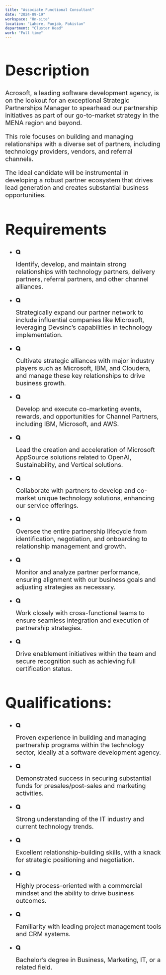 ```yaml
---
title: "Associate Functional Consultant"
date: "2024-09-19"
workspace: "On-site"
location: "Lahore, Punjab, Pakistan"
department: "Cluster Head"
work: "Full time"
---
```


<div class="font-normal text-[#858585] flex flex-col gap-5" style="font-size: 20px;">

<h1 class="font-extrabold text-[#1B1B1B]" style="font-size: 48px;">Description</h1>

<div class="flex flex-col gap-4">

<p>Acrosoft, a leading software development agency, is on the lookout for an exceptional Strategic Partnerships Manager to spearhead our partnership initiatives as part of our go-to-market strategy in the MENA region and beyond.</p>

<p>This role focuses on building and managing relationships with a diverse set of partners, including technology providers, vendors, and referral channels.</p>

<p>The ideal candidate will be instrumental in developing a robust partner ecosystem that drives lead generation and creates substantial business opportunities.</p>

</div>

<h1 class="font-extrabold text-[#1B1B1B]" style="font-size: 48px;">Requirements</h1>

<ul class="flex flex-col gap-4">

<li class="flex gap-4">

<svg width="15" height="15" viewBox="0 0 15 15" fill="none" xmlns="http://www.w3.org/2000/svg">
<path d="M10.9644 14.0326L14.389 15.0013C14.389 15.0013 14.3785 11.4948 14.2543 7.78987C14.2475 7.58389 14.2472 7.4065 14.2488 7.27707C14.2515 7.2079 14.2531 7.13811 14.2537 7.06832C14.254 7.05695 14.2543 7.05111 14.2543 7.05111V7.05172C14.254 7.04004 14.2543 7.02866 14.2543 7.01698C14.2543 3.14239 11.1132 0.00134277 7.23866 0.00134277C3.36407 0.00134277 0.223022 3.14239 0.223022 7.01698C0.223022 10.8916 3.36407 14.0326 7.23866 14.0326C8.60736 14.0326 9.88443 13.6403 10.9638 12.9624V14.0326H10.9644ZM7.23927 10.7425C5.18193 10.7425 3.51379 9.07463 3.51379 7.01729C3.51379 4.95994 5.18162 3.29211 7.23927 3.29211C9.29693 3.29211 10.9644 4.95994 10.9644 7.01729C10.9644 9.07463 9.29662 10.7425 7.23927 10.7425Z" fill="#1B1B1B"/>
</svg>

Identify, develop, and maintain strong relationships with technology partners, delivery partners, referral partners, and other channel alliances.
</li>

<li class="flex gap-4">

<svg width="15" height="15" viewBox="0 0 15 15" fill="none" xmlns="http://www.w3.org/2000/svg">
<path d="M10.9644 14.0326L14.389 15.0013C14.389 15.0013 14.3785 11.4948 14.2543 7.78987C14.2475 7.58389 14.2472 7.4065 14.2488 7.27707C14.2515 7.2079 14.2531 7.13811 14.2537 7.06832C14.254 7.05695 14.2543 7.05111 14.2543 7.05111V7.05172C14.254 7.04004 14.2543 7.02866 14.2543 7.01698C14.2543 3.14239 11.1132 0.00134277 7.23866 0.00134277C3.36407 0.00134277 0.223022 3.14239 0.223022 7.01698C0.223022 10.8916 3.36407 14.0326 7.23866 14.0326C8.60736 14.0326 9.88443 13.6403 10.9638 12.9624V14.0326H10.9644ZM7.23927 10.7425C5.18193 10.7425 3.51379 9.07463 3.51379 7.01729C3.51379 4.95994 5.18162 3.29211 7.23927 3.29211C9.29693 3.29211 10.9644 4.95994 10.9644 7.01729C10.9644 9.07463 9.29662 10.7425 7.23927 10.7425Z" fill="#1B1B1B"/>
</svg>

Strategically expand our partner network to include influential companies like Microsoft, leveraging Devsinc’s capabilities in technology implementation.</li>

<li class="flex gap-4">

<svg width="15" height="15" viewBox="0 0 15 15" fill="none" xmlns="http://www.w3.org/2000/svg">
<path d="M10.9644 14.0326L14.389 15.0013C14.389 15.0013 14.3785 11.4948 14.2543 7.78987C14.2475 7.58389 14.2472 7.4065 14.2488 7.27707C14.2515 7.2079 14.2531 7.13811 14.2537 7.06832C14.254 7.05695 14.2543 7.05111 14.2543 7.05111V7.05172C14.254 7.04004 14.2543 7.02866 14.2543 7.01698C14.2543 3.14239 11.1132 0.00134277 7.23866 0.00134277C3.36407 0.00134277 0.223022 3.14239 0.223022 7.01698C0.223022 10.8916 3.36407 14.0326 7.23866 14.0326C8.60736 14.0326 9.88443 13.6403 10.9638 12.9624V14.0326H10.9644ZM7.23927 10.7425C5.18193 10.7425 3.51379 9.07463 3.51379 7.01729C3.51379 4.95994 5.18162 3.29211 7.23927 3.29211C9.29693 3.29211 10.9644 4.95994 10.9644 7.01729C10.9644 9.07463 9.29662 10.7425 7.23927 10.7425Z" fill="#1B1B1B"/>
</svg>

Cultivate strategic alliances with major industry players such as Microsoft, IBM, and Cloudera, and manage these key relationships to drive business growth.</li>

<li class="flex gap-4">

<svg width="15" height="15" viewBox="0 0 15 15" fill="none" xmlns="http://www.w3.org/2000/svg">
<path d="M10.9644 14.0326L14.389 15.0013C14.389 15.0013 14.3785 11.4948 14.2543 7.78987C14.2475 7.58389 14.2472 7.4065 14.2488 7.27707C14.2515 7.2079 14.2531 7.13811 14.2537 7.06832C14.254 7.05695 14.2543 7.05111 14.2543 7.05111V7.05172C14.254 7.04004 14.2543 7.02866 14.2543 7.01698C14.2543 3.14239 11.1132 0.00134277 7.23866 0.00134277C3.36407 0.00134277 0.223022 3.14239 0.223022 7.01698C0.223022 10.8916 3.36407 14.0326 7.23866 14.0326C8.60736 14.0326 9.88443 13.6403 10.9638 12.9624V14.0326H10.9644ZM7.23927 10.7425C5.18193 10.7425 3.51379 9.07463 3.51379 7.01729C3.51379 4.95994 5.18162 3.29211 7.23927 3.29211C9.29693 3.29211 10.9644 4.95994 10.9644 7.01729C10.9644 9.07463 9.29662 10.7425 7.23927 10.7425Z" fill="#1B1B1B"/>
</svg>

Develop and execute co-marketing events, rewards, and opportunities for Channel Partners, including IBM, Microsoft, and AWS.</li>

<li class="flex gap-4">

<svg width="15" height="15" viewBox="0 0 15 15" fill="none" xmlns="http://www.w3.org/2000/svg">
<path d="M10.9644 14.0326L14.389 15.0013C14.389 15.0013 14.3785 11.4948 14.2543 7.78987C14.2475 7.58389 14.2472 7.4065 14.2488 7.27707C14.2515 7.2079 14.2531 7.13811 14.2537 7.06832C14.254 7.05695 14.2543 7.05111 14.2543 7.05111V7.05172C14.254 7.04004 14.2543 7.02866 14.2543 7.01698C14.2543 3.14239 11.1132 0.00134277 7.23866 0.00134277C3.36407 0.00134277 0.223022 3.14239 0.223022 7.01698C0.223022 10.8916 3.36407 14.0326 7.23866 14.0326C8.60736 14.0326 9.88443 13.6403 10.9638 12.9624V14.0326H10.9644ZM7.23927 10.7425C5.18193 10.7425 3.51379 9.07463 3.51379 7.01729C3.51379 4.95994 5.18162 3.29211 7.23927 3.29211C9.29693 3.29211 10.9644 4.95994 10.9644 7.01729C10.9644 9.07463 9.29662 10.7425 7.23927 10.7425Z" fill="#1B1B1B"/>
</svg>

Lead the creation and acceleration of Microsoft AppSource solutions related to OpenAI, Sustainability, and Vertical solutions.</li>

<li class="flex gap-4">

<svg width="15" height="15" viewBox="0 0 15 15" fill="none" xmlns="http://www.w3.org/2000/svg">
<path d="M10.9644 14.0326L14.389 15.0013C14.389 15.0013 14.3785 11.4948 14.2543 7.78987C14.2475 7.58389 14.2472 7.4065 14.2488 7.27707C14.2515 7.2079 14.2531 7.13811 14.2537 7.06832C14.254 7.05695 14.2543 7.05111 14.2543 7.05111V7.05172C14.254 7.04004 14.2543 7.02866 14.2543 7.01698C14.2543 3.14239 11.1132 0.00134277 7.23866 0.00134277C3.36407 0.00134277 0.223022 3.14239 0.223022 7.01698C0.223022 10.8916 3.36407 14.0326 7.23866 14.0326C8.60736 14.0326 9.88443 13.6403 10.9638 12.9624V14.0326H10.9644ZM7.23927 10.7425C5.18193 10.7425 3.51379 9.07463 3.51379 7.01729C3.51379 4.95994 5.18162 3.29211 7.23927 3.29211C9.29693 3.29211 10.9644 4.95994 10.9644 7.01729C10.9644 9.07463 9.29662 10.7425 7.23927 10.7425Z" fill="#1B1B1B"/>
</svg>

Collaborate with partners to develop and co-market unique technology solutions, enhancing our service offerings.</li>

<li class="flex gap-4">

<svg width="15" height="15" viewBox="0 0 15 15" fill="none" xmlns="http://www.w3.org/2000/svg">
<path d="M10.9644 14.0326L14.389 15.0013C14.389 15.0013 14.3785 11.4948 14.2543 7.78987C14.2475 7.58389 14.2472 7.4065 14.2488 7.27707C14.2515 7.2079 14.2531 7.13811 14.2537 7.06832C14.254 7.05695 14.2543 7.05111 14.2543 7.05111V7.05172C14.254 7.04004 14.2543 7.02866 14.2543 7.01698C14.2543 3.14239 11.1132 0.00134277 7.23866 0.00134277C3.36407 0.00134277 0.223022 3.14239 0.223022 7.01698C0.223022 10.8916 3.36407 14.0326 7.23866 14.0326C8.60736 14.0326 9.88443 13.6403 10.9638 12.9624V14.0326H10.9644ZM7.23927 10.7425C5.18193 10.7425 3.51379 9.07463 3.51379 7.01729C3.51379 4.95994 5.18162 3.29211 7.23927 3.29211C9.29693 3.29211 10.9644 4.95994 10.9644 7.01729C10.9644 9.07463 9.29662 10.7425 7.23927 10.7425Z" fill="#1B1B1B"/>
</svg>

Oversee the entire partnership lifecycle from identification, negotiation, and onboarding to relationship management and growth.</li>

<li class="flex gap-4">

<svg width="15" height="15" viewBox="0 0 15 15" fill="none" xmlns="http://www.w3.org/2000/svg">
<path d="M10.9644 14.0326L14.389 15.0013C14.389 15.0013 14.3785 11.4948 14.2543 7.78987C14.2475 7.58389 14.2472 7.4065 14.2488 7.27707C14.2515 7.2079 14.2531 7.13811 14.2537 7.06832C14.254 7.05695 14.2543 7.05111 14.2543 7.05111V7.05172C14.254 7.04004 14.2543 7.02866 14.2543 7.01698C14.2543 3.14239 11.1132 0.00134277 7.23866 0.00134277C3.36407 0.00134277 0.223022 3.14239 0.223022 7.01698C0.223022 10.8916 3.36407 14.0326 7.23866 14.0326C8.60736 14.0326 9.88443 13.6403 10.9638 12.9624V14.0326H10.9644ZM7.23927 10.7425C5.18193 10.7425 3.51379 9.07463 3.51379 7.01729C3.51379 4.95994 5.18162 3.29211 7.23927 3.29211C9.29693 3.29211 10.9644 4.95994 10.9644 7.01729C10.9644 9.07463 9.29662 10.7425 7.23927 10.7425Z" fill="#1B1B1B"/>
</svg>

Monitor and analyze partner performance, ensuring alignment with our business goals and adjusting strategies as necessary.</li>

<li class="flex gap-4">

<svg width="15" height="15" viewBox="0 0 15 15" fill="none" xmlns="http://www.w3.org/2000/svg">
<path d="M10.9644 14.0326L14.389 15.0013C14.389 15.0013 14.3785 11.4948 14.2543 7.78987C14.2475 7.58389 14.2472 7.4065 14.2488 7.27707C14.2515 7.2079 14.2531 7.13811 14.2537 7.06832C14.254 7.05695 14.2543 7.05111 14.2543 7.05111V7.05172C14.254 7.04004 14.2543 7.02866 14.2543 7.01698C14.2543 3.14239 11.1132 0.00134277 7.23866 0.00134277C3.36407 0.00134277 0.223022 3.14239 0.223022 7.01698C0.223022 10.8916 3.36407 14.0326 7.23866 14.0326C8.60736 14.0326 9.88443 13.6403 10.9638 12.9624V14.0326H10.9644ZM7.23927 10.7425C5.18193 10.7425 3.51379 9.07463 3.51379 7.01729C3.51379 4.95994 5.18162 3.29211 7.23927 3.29211C9.29693 3.29211 10.9644 4.95994 10.9644 7.01729C10.9644 9.07463 9.29662 10.7425 7.23927 10.7425Z" fill="#1B1B1B"/>
</svg>

Work closely with cross-functional teams to ensure seamless integration and execution of partnership strategies.</li>

<li class="flex gap-4">

<svg width="15" height="15" viewBox="0 0 15 15" fill="none" xmlns="http://www.w3.org/2000/svg">
<path d="M10.9644 14.0326L14.389 15.0013C14.389 15.0013 14.3785 11.4948 14.2543 7.78987C14.2475 7.58389 14.2472 7.4065 14.2488 7.27707C14.2515 7.2079 14.2531 7.13811 14.2537 7.06832C14.254 7.05695 14.2543 7.05111 14.2543 7.05111V7.05172C14.254 7.04004 14.2543 7.02866 14.2543 7.01698C14.2543 3.14239 11.1132 0.00134277 7.23866 0.00134277C3.36407 0.00134277 0.223022 3.14239 0.223022 7.01698C0.223022 10.8916 3.36407 14.0326 7.23866 14.0326C8.60736 14.0326 9.88443 13.6403 10.9638 12.9624V14.0326H10.9644ZM7.23927 10.7425C5.18193 10.7425 3.51379 9.07463 3.51379 7.01729C3.51379 4.95994 5.18162 3.29211 7.23927 3.29211C9.29693 3.29211 10.9644 4.95994 10.9644 7.01729C10.9644 9.07463 9.29662 10.7425 7.23927 10.7425Z" fill="#1B1B1B"/>
</svg>

Drive enablement initiatives within the team and secure recognition such as achieving full certification status.</li>

</ul>

<h1 class="font-extrabold text-[#1B1B1B]" style="font-size: 48px;">Qualifications:</h1>

<ul class="flex flex-col gap-4">

<li class="flex gap-4">

<svg width="15" height="15" viewBox="0 0 15 15" fill="none" xmlns="http://www.w3.org/2000/svg">
<path d="M10.9644 14.0326L14.389 15.0013C14.389 15.0013 14.3785 11.4948 14.2543 7.78987C14.2475 7.58389 14.2472 7.4065 14.2488 7.27707C14.2515 7.2079 14.2531 7.13811 14.2537 7.06832C14.254 7.05695 14.2543 7.05111 14.2543 7.05111V7.05172C14.254 7.04004 14.2543 7.02866 14.2543 7.01698C14.2543 3.14239 11.1132 0.00134277 7.23866 0.00134277C3.36407 0.00134277 0.223022 3.14239 0.223022 7.01698C0.223022 10.8916 3.36407 14.0326 7.23866 14.0326C8.60736 14.0326 9.88443 13.6403 10.9638 12.9624V14.0326H10.9644ZM7.23927 10.7425C5.18193 10.7425 3.51379 9.07463 3.51379 7.01729C3.51379 4.95994 5.18162 3.29211 7.23927 3.29211C9.29693 3.29211 10.9644 4.95994 10.9644 7.01729C10.9644 9.07463 9.29662 10.7425 7.23927 10.7425Z" fill="#1B1B1B"/>
</svg>

Proven experience in building and managing partnership programs within the technology sector, ideally at a software development agency.</li>

<li class="flex gap-4">

<svg width="15" height="15" viewBox="0 0 15 15" fill="none" xmlns="http://www.w3.org/2000/svg">
<path d="M10.9644 14.0326L14.389 15.0013C14.389 15.0013 14.3785 11.4948 14.2543 7.78987C14.2475 7.58389 14.2472 7.4065 14.2488 7.27707C14.2515 7.2079 14.2531 7.13811 14.2537 7.06832C14.254 7.05695 14.2543 7.05111 14.2543 7.05111V7.05172C14.254 7.04004 14.2543 7.02866 14.2543 7.01698C14.2543 3.14239 11.1132 0.00134277 7.23866 0.00134277C3.36407 0.00134277 0.223022 3.14239 0.223022 7.01698C0.223022 10.8916 3.36407 14.0326 7.23866 14.0326C8.60736 14.0326 9.88443 13.6403 10.9638 12.9624V14.0326H10.9644ZM7.23927 10.7425C5.18193 10.7425 3.51379 9.07463 3.51379 7.01729C3.51379 4.95994 5.18162 3.29211 7.23927 3.29211C9.29693 3.29211 10.9644 4.95994 10.9644 7.01729C10.9644 9.07463 9.29662 10.7425 7.23927 10.7425Z" fill="#1B1B1B"/>
</svg>

Demonstrated success in securing substantial funds for presales/post-sales and marketing activities.</li>

<li class="flex gap-4">

<svg width="15" height="15" viewBox="0 0 15 15" fill="none" xmlns="http://www.w3.org/2000/svg">
<path d="M10.9644 14.0326L14.389 15.0013C14.389 15.0013 14.3785 11.4948 14.2543 7.78987C14.2475 7.58389 14.2472 7.4065 14.2488 7.27707C14.2515 7.2079 14.2531 7.13811 14.2537 7.06832C14.254 7.05695 14.2543 7.05111 14.2543 7.05111V7.05172C14.254 7.04004 14.2543 7.02866 14.2543 7.01698C14.2543 3.14239 11.1132 0.00134277 7.23866 0.00134277C3.36407 0.00134277 0.223022 3.14239 0.223022 7.01698C0.223022 10.8916 3.36407 14.0326 7.23866 14.0326C8.60736 14.0326 9.88443 13.6403 10.9638 12.9624V14.0326H10.9644ZM7.23927 10.7425C5.18193 10.7425 3.51379 9.07463 3.51379 7.01729C3.51379 4.95994 5.18162 3.29211 7.23927 3.29211C9.29693 3.29211 10.9644 4.95994 10.9644 7.01729C10.9644 9.07463 9.29662 10.7425 7.23927 10.7425Z" fill="#1B1B1B"/>
</svg>

Strong understanding of the IT industry and current technology trends.</li>

<li class="flex gap-4">

<svg width="15" height="15" viewBox="0 0 15 15" fill="none" xmlns="http://www.w3.org/2000/svg">
<path d="M10.9644 14.0326L14.389 15.0013C14.389 15.0013 14.3785 11.4948 14.2543 7.78987C14.2475 7.58389 14.2472 7.4065 14.2488 7.27707C14.2515 7.2079 14.2531 7.13811 14.2537 7.06832C14.254 7.05695 14.2543 7.05111 14.2543 7.05111V7.05172C14.254 7.04004 14.2543 7.02866 14.2543 7.01698C14.2543 3.14239 11.1132 0.00134277 7.23866 0.00134277C3.36407 0.00134277 0.223022 3.14239 0.223022 7.01698C0.223022 10.8916 3.36407 14.0326 7.23866 14.0326C8.60736 14.0326 9.88443 13.6403 10.9638 12.9624V14.0326H10.9644ZM7.23927 10.7425C5.18193 10.7425 3.51379 9.07463 3.51379 7.01729C3.51379 4.95994 5.18162 3.29211 7.23927 3.29211C9.29693 3.29211 10.9644 4.95994 10.9644 7.01729C10.9644 9.07463 9.29662 10.7425 7.23927 10.7425Z" fill="#1B1B1B"/>
</svg>

Excellent relationship-building skills, with a knack for strategic positioning and negotiation.</li>

<li class="flex gap-4">

<svg width="15" height="15" viewBox="0 0 15 15" fill="none" xmlns="http://www.w3.org/2000/svg">
<path d="M10.9644 14.0326L14.389 15.0013C14.389 15.0013 14.3785 11.4948 14.2543 7.78987C14.2475 7.58389 14.2472 7.4065 14.2488 7.27707C14.2515 7.2079 14.2531 7.13811 14.2537 7.06832C14.254 7.05695 14.2543 7.05111 14.2543 7.05111V7.05172C14.254 7.04004 14.2543 7.02866 14.2543 7.01698C14.2543 3.14239 11.1132 0.00134277 7.23866 0.00134277C3.36407 0.00134277 0.223022 3.14239 0.223022 7.01698C0.223022 10.8916 3.36407 14.0326 7.23866 14.0326C8.60736 14.0326 9.88443 13.6403 10.9638 12.9624V14.0326H10.9644ZM7.23927 10.7425C5.18193 10.7425 3.51379 9.07463 3.51379 7.01729C3.51379 4.95994 5.18162 3.29211 7.23927 3.29211C9.29693 3.29211 10.9644 4.95994 10.9644 7.01729C10.9644 9.07463 9.29662 10.7425 7.23927 10.7425Z" fill="#1B1B1B"/>
</svg>

Highly process-oriented with a commercial mindset and the ability to drive business outcomes.</li>

<li class="flex gap-4">

<svg width="15" height="15" viewBox="0 0 15 15" fill="none" xmlns="http://www.w3.org/2000/svg">
<path d="M10.9644 14.0326L14.389 15.0013C14.389 15.0013 14.3785 11.4948 14.2543 7.78987C14.2475 7.58389 14.2472 7.4065 14.2488 7.27707C14.2515 7.2079 14.2531 7.13811 14.2537 7.06832C14.254 7.05695 14.2543 7.05111 14.2543 7.05111V7.05172C14.254 7.04004 14.2543 7.02866 14.2543 7.01698C14.2543 3.14239 11.1132 0.00134277 7.23866 0.00134277C3.36407 0.00134277 0.223022 3.14239 0.223022 7.01698C0.223022 10.8916 3.36407 14.0326 7.23866 14.0326C8.60736 14.0326 9.88443 13.6403 10.9638 12.9624V14.0326H10.9644ZM7.23927 10.7425C5.18193 10.7425 3.51379 9.07463 3.51379 7.01729C3.51379 4.95994 5.18162 3.29211 7.23927 3.29211C9.29693 3.29211 10.9644 4.95994 10.9644 7.01729C10.9644 9.07463 9.29662 10.7425 7.23927 10.7425Z" fill="#1B1B1B"/>
</svg>

Familiarity with leading project management tools and CRM systems.</li>

<li class="flex gap-4">

<svg width="15" height="15" viewBox="0 0 15 15" fill="none" xmlns="http://www.w3.org/2000/svg">
<path d="M10.9644 14.0326L14.389 15.0013C14.389 15.0013 14.3785 11.4948 14.2543 7.78987C14.2475 7.58389 14.2472 7.4065 14.2488 7.27707C14.2515 7.2079 14.2531 7.13811 14.2537 7.06832C14.254 7.05695 14.2543 7.05111 14.2543 7.05111V7.05172C14.254 7.04004 14.2543 7.02866 14.2543 7.01698C14.2543 3.14239 11.1132 0.00134277 7.23866 0.00134277C3.36407 0.00134277 0.223022 3.14239 0.223022 7.01698C0.223022 10.8916 3.36407 14.0326 7.23866 14.0326C8.60736 14.0326 9.88443 13.6403 10.9638 12.9624V14.0326H10.9644ZM7.23927 10.7425C5.18193 10.7425 3.51379 9.07463 3.51379 7.01729C3.51379 4.95994 5.18162 3.29211 7.23927 3.29211C9.29693 3.29211 10.9644 4.95994 10.9644 7.01729C10.9644 9.07463 9.29662 10.7425 7.23927 10.7425Z" fill="#1B1B1B"/>
</svg>

Bachelor’s degree in Business, Marketing, IT, or a related field.</li>

</ul>

</div>